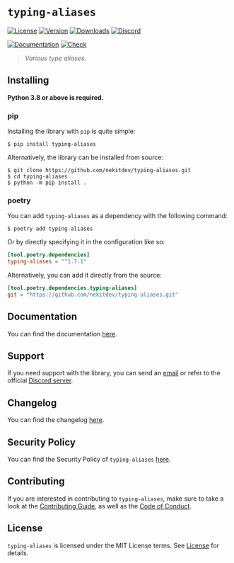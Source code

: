 # `typing-aliases`

[![License][License Badge]][License]
[![Version][Version Badge]][Package]
[![Downloads][Downloads Badge]][Package]
[![Discord][Discord Badge]][Discord]

[![Documentation][Documentation Badge]][Documentation]
[![Check][Check Badge]][Actions]

> *Various type aliases.*

## Installing

**Python 3.8 or above is required.**

### pip

Installing the library with `pip` is quite simple:

```console
$ pip install typing-aliases
```

Alternatively, the library can be installed from source:

```console
$ git clone https://github.com/nekitdev/typing-aliases.git
$ cd typing-aliases
$ python -m pip install .
```

### poetry

You can add `typing-aliases` as a dependency with the following command:

```console
$ poetry add typing-aliases
```

Or by directly specifying it in the configuration like so:

```toml
[tool.poetry.dependencies]
typing-aliases = "^1.7.1"
```

Alternatively, you can add it directly from the source:

```toml
[tool.poetry.dependencies.typing-aliases]
git = "https://github.com/nekitdev/typing-aliases.git"
```

## Documentation

You can find the documentation [here][Documentation].

## Support

If you need support with the library, you can send an [email][Email]
or refer to the official [Discord server][Discord].

## Changelog

You can find the changelog [here][Changelog].

## Security Policy

You can find the Security Policy of `typing-aliases` [here][Security].

## Contributing

If you are interested in contributing to `typing-aliases`, make sure to take a look at the
[Contributing Guide][Contributing Guide], as well as the [Code of Conduct][Code of Conduct].

## License

`typing-aliases` is licensed under the MIT License terms. See [License][License] for details.

[Email]: mailto:support@nekit.dev

[Discord]: https://nekit.dev/discord

[Actions]: https://github.com/nekitdev/typing-aliases/actions

[Changelog]: https://github.com/nekitdev/typing-aliases/blob/main/CHANGELOG.md
[Code of Conduct]: https://github.com/nekitdev/typing-aliases/blob/main/CODE_OF_CONDUCT.md
[Contributing Guide]: https://github.com/nekitdev/typing-aliases/blob/main/CONTRIBUTING.md
[Security]: https://github.com/nekitdev/typing-aliases/blob/main/SECURITY.md

[License]: https://github.com/nekitdev/typing-aliases/blob/main/LICENSE

[Package]: https://pypi.org/project/typing-aliases
[Documentation]: https://nekitdev.github.io/typing-aliases

[Discord Badge]: https://img.shields.io/badge/chat-discord-5865f2
[License Badge]: https://img.shields.io/pypi/l/typing-aliases
[Version Badge]: https://img.shields.io/pypi/v/typing-aliases
[Downloads Badge]: https://img.shields.io/pypi/dm/typing-aliases

[Documentation Badge]: https://github.com/nekitdev/typing-aliases/workflows/docs/badge.svg
[Check Badge]: https://github.com/nekitdev/typing-aliases/workflows/check/badge.svg
